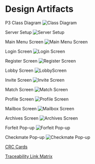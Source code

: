 # Design Artifacts
P3 Class Diagram
![Class Diagram](https://github.com/CS414-Runtime-Terrors/cs414-f20-runtimeterrors/blob/master/pictures/P3%20class%20diagram.png)

Server Setup
![Server Setup](https://github.com/CS414-Runtime-Terrors/cs414-f20-runtimeterrors/blob/master/pictures/multi-server-setup.png)

Main Menu Screen
![Main Menu Screen](https://github.com/CS414-Runtime-Terrors/cs414-f20-runtimeterrors/blob/master/pictures/MainMenuScreen.PNG)

Login Screen
![Login Screen](https://github.com/CS414-Runtime-Terrors/cs414-f20-runtimeterrors/blob/master/pictures/LoginScreen.PNG)

Register Screen
![Register Screen](https://github.com/CS414-Runtime-Terrors/cs414-f20-runtimeterrors/blob/master/pictures/RegisterScreen.PNG)

Lobby Screen
![LobbyScreen](https://github.com/CS414-Runtime-Terrors/cs414-f20-runtimeterrors/blob/master/pictures/LobbyScreen.PNG)

Invite Screen
![Invite Screen](https://github.com/CS414-Runtime-Terrors/cs414-f20-runtimeterrors/blob/master/pictures/InviteScreen.PNG)

Match Screen
![Match Screen](https://github.com/CS414-Runtime-Terrors/cs414-f20-runtimeterrors/blob/master/pictures/MatchScreen.PNG)

Profile Screen
![Profile Screen](https://github.com/CS414-Runtime-Terrors/cs414-f20-runtimeterrors/blob/master/pictures/ProfileScreen.PNG)

Mailbox Screen
![Mailbox Screen](https://github.com/CS414-Runtime-Terrors/cs414-f20-runtimeterrors/blob/master/pictures/MailboxScreen.PNG)

Archives Screen
![Archives Screen](https://github.com/CS414-Runtime-Terrors/cs414-f20-runtimeterrors/blob/master/pictures/ArchiveScreen.PNG)

Forfeit Pop-up
![Forfeit Pop-up](https://github.com/CS414-Runtime-Terrors/cs414-f20-runtimeterrors/blob/master/pictures/ForfeitPop-up.PNG)

Checkmate Pop-up
![Checkmate Pop-up](https://github.com/CS414-Runtime-Terrors/cs414-f20-runtimeterrors/blob/master/pictures/CheckmatePop-up.PNG)

[CRC Cards](https://github.com/CS414-Runtime-Terrors/cs414-f20-runtimeterrors/blob/master/deliverables/CRC%20Cards.pdf)

[Traceability Link Matrix](https://github.com/CS414-Runtime-Terrors/cs414-f20-runtimeterrors/blob/master/deliverables/cs414-f20-runtimeterrors-Traceability_Matrix.pdf)
